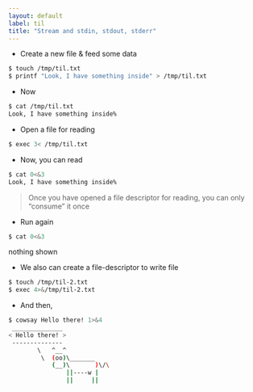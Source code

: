 ```yaml
---
layout: default
label: til
title: "Stream and stdin, stdout, stderr"
---
```


- Create a new file & feed some data
```bash
$ touch /tmp/til.txt
$ printf "Look, I have something inside" > /tmp/til.txt
```
- Now
```bash
$ cat /tmp/til.txt                                                                                                        
Look, I have something inside% 
```
- Open a file for reading
```bash
$ exec 3< /tmp/til.txt
```
- Now, you can read 
```bash
$ cat 0<&3
Look, I have something inside%
```

> Once you have opened a file descriptor for reading, you can only “consume” it once
> 

- Run again
```bash
$ cat 0<&3

```
nothing shown
- We also can create a file-descriptor to write file
```bash
$ touch /tmp/til-2.txt
$ exec 4>&/tmp/til-2.txt
```
- And then,
```bash
$ cowsay Hello there! 1>&4
 ______________
< Hello there! >
 --------------
        \   ^__^
         \  (oo)\_______
            (__)\       )\/\
                ||----w |
                ||     ||
```

